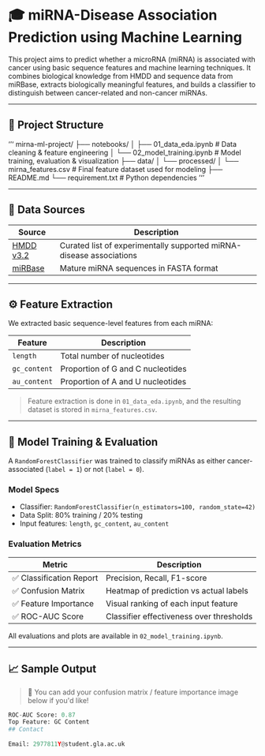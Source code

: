 # 🎓 miRNA-Disease Association Prediction using Machine Learning

This project aims to predict whether a microRNA (miRNA) is associated with cancer using basic sequence features and machine learning techniques. It combines biological knowledge from HMDD and sequence data from miRBase, extracts biologically meaningful features, and builds a classifier to distinguish between cancer-related and non-cancer miRNAs.

---

## 📁 Project Structure
‘’‘
mirna-ml-project/ ├── notebooks/ │ ├── 01_data_eda.ipynb # Data cleaning & feature engineering │ └── 02_model_training.ipynb # Model training, evaluation & visualization ├── data/ │ └── processed/ │ └── mirna_features.csv # Final feature dataset used for modeling ├── README.md └── requirement.txt # Python dependencies
’‘’

---

## 🧬 Data Sources

| Source | Description |
|--------|-------------|
| [HMDD v3.2](http://www.cuilab.cn/hmdd) | Curated list of experimentally supported miRNA-disease associations |
| [miRBase](https://www.mirbase.org/) | Mature miRNA sequences in FASTA format |

---

## ⚙️ Feature Extraction

We extracted basic sequence-level features from each miRNA:

| Feature       | Description                              |
|---------------|------------------------------------------|
| `length`      | Total number of nucleotides              |
| `gc_content`  | Proportion of G and C nucleotides        |
| `au_content`  | Proportion of A and U nucleotides        |

> Feature extraction is done in `01_data_eda.ipynb`, and the resulting dataset is stored in `mirna_features.csv`.

---

## 🧪 Model Training & Evaluation

A `RandomForestClassifier` was trained to classify miRNAs as either cancer-associated (`label = 1`) or not (`label = 0`).

### Model Specs

- Classifier: `RandomForestClassifier(n_estimators=100, random_state=42)`
- Data Split: 80% training / 20% testing
- Input features: `length`, `gc_content`, `au_content`

### Evaluation Metrics

| Metric              | Description |
|---------------------|-------------|
| ✅ Classification Report | Precision, Recall, F1-score |
| ✅ Confusion Matrix      | Heatmap of prediction vs actual labels |
| ✅ Feature Importance     | Visual ranking of each input feature |
| ✅ ROC-AUC Score          | Classifier effectiveness over thresholds |

All evaluations and plots are available in `02_model_training.ipynb`.

---

## 📈 Sample Output

> 💬 You can add your confusion matrix / feature importance image below if you'd like!

```python
ROC-AUC Score: 0.87
Top Feature: GC Content
## Contact
 
Email: 2977811Y@student.gla.ac.uk  

